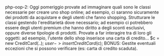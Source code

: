 php-oop-2:
Oggi pomeriggio provate ad immaginare quali sono le classi necessarie per creare uno shop online; ad esempio, ci saranno sicuramente dei prodotti da acquistare e degli utenti che fanno shopping.
Strutturare le classi gestendo l'ereditarietà dove necessario; ad esempio ci potrebbero essere degli utenti premium che hanno diritto a degli sconti esclusivi, oppure diverse tipologie di prodotti.
Provate a far interagire tra di loro gli oggetti: ad esempio, l'utente dello shop inserisce una carta di credito...
$c = new CreditCard(..);
$user->insertCreditCard($c);
BONUS:
Gestite eventuali eccezioni che si possono verificare (es: carta di credito scaduta).
